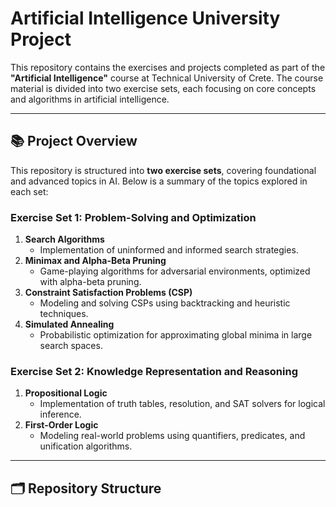 # Artificial Intelligence University Project

This repository contains the exercises and projects completed as part of the **"Artificial Intelligence"** course at Technical University of Crete. The course material is divided into two exercise sets, each focusing on core concepts and algorithms in artificial intelligence.

---

## 📚 Project Overview

This repository is structured into **two exercise sets**, covering foundational and advanced topics in AI. Below is a summary of the topics explored in each set:

### **Exercise Set 1: Problem-Solving and Optimization**
1. **Search Algorithms**  
   - Implementation of uninformed and informed search strategies.
2. **Minimax and Alpha-Beta Pruning**  
   - Game-playing algorithms for adversarial environments, optimized with alpha-beta pruning.
3. **Constraint Satisfaction Problems (CSP)**  
   - Modeling and solving CSPs using backtracking and heuristic techniques.
4. **Simulated Annealing**  
   - Probabilistic optimization for approximating global minima in large search spaces.

### **Exercise Set 2: Knowledge Representation and Reasoning**
1. **Propositional Logic**  
   - Implementation of truth tables, resolution, and SAT solvers for logical inference.
2. **First-Order Logic**  
   - Modeling real-world problems using quantifiers, predicates, and unification algorithms.

---

## 🗂 Repository Structure
